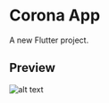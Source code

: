 # Corona App

A new Flutter project.

## Preview

![alt text]([http://url/to/img.png](https://github.com/GeniusCoders/corona_app_flutter/blob/master/map_view.png))


